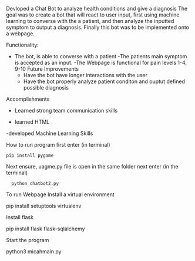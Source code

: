 Devloped a Chat Bot to analyze health conditions and give a diagnosis
The goal was to create a bot that will react to user input, first using machine learning to converse with the a patient, and then analyze the inputted symptom to output a diagnosis. Finally this bot was to be implemented onto a webpage.

Functionality:
  - The bot, is able to converse with a patient 
  -The patients main symptom is accepted as an input. 
  -The Webpage is functional for pain levels 1-4, 9-10
    Future Improvements
      - Have the bot have longer interactions with the user
      - Have the bot properly analyze patient conditon and ouptut defined possible diagnosis
 
 Accomplishments  
 -  Learned strong team communication skills
 
 - learned HTML
 
 -developed Machine Learning Skills
    
   How to run program 
   first enter (in terminal)
    
    pip install pygame
    
   Next ensure, uagme.py file is open in the same folder
    next enter  (in the terminal)
    
      python chatbot2.py
    
To run Webpage
Install a virtual environment


pip install setuptools virtualenv


Install flask

pip install flask flask-sqlalchemy 

Start the program
 
python3 micahmain.py 
    
   

